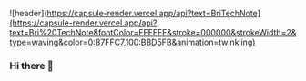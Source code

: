 <!-- 타이틀 -->

  ![header](https://capsule-render.vercel.app/api?text=BriTechNote](https://capsule-render.vercel.app/api?text=Bri%20TechNote&fontColor=FFFFFF&stroke=000000&strokeWidth=2&type=waving&color=0:B7FFC7,100:BBD5FB&animation=twinkling)

### Hi there 👋

<!--
**seung567/seung567** is a ✨ _special_ ✨ repository because its `README.md` (this file) appears on your GitHub profile.

Here are some ideas to get you started:

- 🔭 I’m currently working on ...
- 🌱 I’m currently learning ...
- 👯 I’m looking to collaborate on ...
- 🤔 I’m looking for help with ...
- 💬 Ask me about ...
- 📫 How to reach me: ...
- 😄 Pronouns: ...
- ⚡ Fun fact: ...
-->
